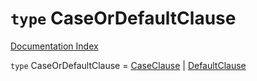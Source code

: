 # `type` CaseOrDefaultClause

[Documentation Index](../README.md)

`type` CaseOrDefaultClause = [CaseClause](../private.interface.CaseClause/README.md) | [DefaultClause](../private.interface.DefaultClause/README.md)